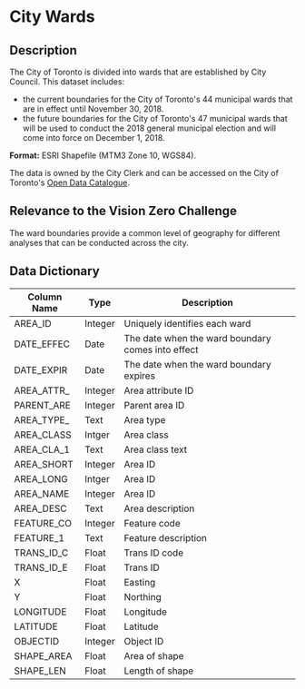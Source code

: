 # City Wards

## Description 
The City of Toronto is divided into wards that are established by City Council. This dataset includes:
* the current boundaries for the City of Toronto's 44 municipal wards that are in effect until November 30, 2018.
* the future boundaries for the City of Toronto's 47 municipal wards that will be used to conduct the 2018 general municipal election and will come into force on December 1, 2018.

**Format:** ESRI Shapefile (MTM3 Zone 10, WGS84). 

The data is owned by the City Clerk and can be accessed on the City of Toronto's [Open Data Catalogue](https://www.toronto.ca/city-government/data-research-maps/open-data/open-data-catalogue/#29b6fadf-0bd6-2af9-4a8c-8c41da285ad7).

## Relevance to the Vision Zero Challenge
The ward boundaries provide a common level of geography for different analyses that can be conducted across the city. 

## Data Dictionary 
| Column Name | Type | Description |
|-------------|------|-------------|
AREA_ID | Integer | Uniquely identifies each ward
DATE_EFFEC | Date | The date when the ward boundary comes into effect
DATE_EXPIR | Date | The date when the ward boundary expires
AREA_ATTR_ | Integer | Area attribute ID
PARENT_ARE | Integer | Parent area ID
AREA_TYPE_ | Text | Area type
AREA_CLASS | Intger | Area class
AREA_CLA_1 | Text | Area class text
AREA_SHORT | Integer | Area ID
AREA_LONG | Intger | Area ID
AREA_NAME | Integer | Area ID
AREA_DESC | Text | Area description 
FEATURE_CO | Integer | Feature code
FEATURE_1 | Text | Feature description 
TRANS_ID_C | Float | Trans ID code
TRANS_ID_E | Float | Trans ID 
X | Float | Easting 
Y | Float | Northing 
LONGITUDE | Float | Longitude 
LATITUDE | Float | Latitude
OBJECTID | Integer | Object ID
SHAPE_AREA | Float | Area of shape
SHAPE_LEN | Float | Length of shape 
